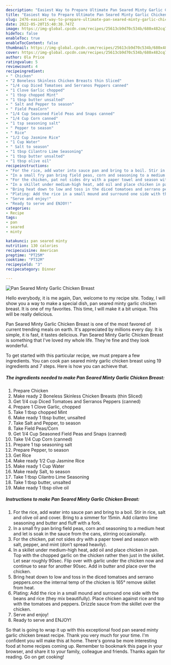 ```yaml
---
description: "Easiest Way to Prepare Ultimate Pan Seared Minty Garlic Chicken Breast"
title: "Easiest Way to Prepare Ultimate Pan Seared Minty Garlic Chicken Breast"
slug: 2476-easiest-way-to-prepare-ultimate-pan-seared-minty-garlic-chicken-breast
date: 2022-05-20T15:40:38.747Z
image: https://img-global.cpcdn.com/recipes/25613cb9d70c534b/680x482cq70/pan-seared-minty-garlic-chicken-breast-recipe-main-photo.jpg
hideToc: false
enableToc: true
enableTocContent: false
thumbnail: https://img-global.cpcdn.com/recipes/25613cb9d70c534b/680x482cq70/pan-seared-minty-garlic-chicken-breast-recipe-main-photo.jpg
cover: https://img-global.cpcdn.com/recipes/25613cb9d70c534b/680x482cq70/pan-seared-minty-garlic-chicken-breast-recipe-main-photo.jpg
author: Ola Price
ratingvalue: 5
reviewcount: 4
recipeingredient:
- " Chicken"
- "2 Boneless Skinless Chicken Breasts thin Sliced"
- "1/4 cup Diced Tomatoes and Serranos Peppers canned"
- "1 Clove Garlic chopped"
- "1 tbsp chopped Mint"
- "1 tbsp butter unsalted"
- " Salt and Pepper to season"
- " Field PeasCorn"
- "1/4 Cup Seasoned Field Peas and Snaps canned"
- "1/4 Cup Corn canned"
- "1 tsp seasoning salt"
- " Pepper to season"
- " Rice"
- "1/2 Cup Jasmine Rice"
- "1 Cup Water"
- " Salt to season"
- "1 tbsp Cilantro Lime Seasoning"
- "1 tbsp butter unsalted"
- "1 tbsp olive oil"
recipeinstructions:
- "For the rice, add water into sauce pan and bring to a boil. Stir in rice, salt and olive oil and cover. Bring to a simmer for 15min. Add cilantro lime seasoning and butter and fluff with a fork."
- "In a small fry pan bring field peas, corn and seasoning to a medium heat and let is soak in the sauce from the cans, stirring occasionally."
- "For the chicken, pat not sides dry with a paper towel and season with salt, pepper, and mint (don’t spread heavily)."
- "In a skillet under medium-high heat, add oil and place chicken in pan. Top with the chopped garlic on the chicken rather then just in the skillet. Let sear roughly 90sec. Flip over with garlic under the chicken now and continue to sear for another 90sec. Add in butter and place over the chicken."
- "Bring heat down to low and toss in the diced tomatoes and serrano peppers.once the internal temp of the chicken is 165° remove skillet from heat."
- "Plating: Add the rice in a small mound and surround one side with the beans and rice (they mix beautifully). Place chicken against rice and top with the tomatoes and peppers. Drizzle sauce from the skillet over the chicken."
- "Serve and enjoy!"
- "Ready to serve and ENJOY!"
categories:
- Recipe
tags:
- pan
- seared
- minty

katakunci: pan seared minty 
nutrition: 130 calories
recipecuisine: American
preptime: "PT25M"
cooktime: "PT32M"
recipeyield: "3"
recipecategory: Dinner

---
```



![Pan Seared Minty Garlic Chicken Breast](https://img-global.cpcdn.com/recipes/25613cb9d70c534b/680x482cq70/pan-seared-minty-garlic-chicken-breast-recipe-main-photo.jpg)

Hello everybody, it is me again, Dan, welcome to my recipe site. Today, I will show you a way to make a special dish, pan seared minty garlic chicken breast. It is one of my favorites. This time, I will make it a bit unique. This will be really delicious.

Pan Seared Minty Garlic Chicken Breast is one of the most favored of current trending meals on earth. It's appreciated by millions every day. It is simple, it is fast, it tastes delicious. Pan Seared Minty Garlic Chicken Breast is something that I've loved my whole life. They're fine and they look wonderful.




To get started with this particular recipe, we must prepare a few ingredients. You can cook pan seared minty garlic chicken breast using 19 ingredients and 7 steps. Here is how you can achieve that.

<!--inarticleads1-->

##### The ingredients needed to make Pan Seared Minty Garlic Chicken Breast:

1. Prepare  Chicken
1. Make ready 2 Boneless Skinless Chicken Breasts (thin Sliced)
1. Get 1/4 cup Diced Tomatoes and Serranos Peppers (canned)
1. Prepare 1 Clove Garlic, chopped
1. Take 1 tbsp chopped Mint
1. Make ready 1 tbsp butter, unsalted
1. Take  Salt and Pepper, to season
1. Take  Field Peas/Corn
1. Get 1/4 Cup Seasoned Field Peas and Snaps (canned)
1. Take 1/4 Cup Corn (canned)
1. Prepare 1 tsp seasoning salt
1. Prepare  Pepper, to season
1. Get  Rice
1. Make ready 1/2 Cup Jasmine Rice
1. Make ready 1 Cup Water
1. Make ready  Salt, to season
1. Take 1 tbsp Cilantro Lime Seasoning
1. Take 1 tbsp butter, unsalted
1. Make ready 1 tbsp olive oil




<!--inarticleads2-->

##### Instructions to make Pan Seared Minty Garlic Chicken Breast:

1. For the rice, add water into sauce pan and bring to a boil. Stir in rice, salt and olive oil and cover. Bring to a simmer for 15min. Add cilantro lime seasoning and butter and fluff with a fork.
1. In a small fry pan bring field peas, corn and seasoning to a medium heat and let is soak in the sauce from the cans, stirring occasionally.
1. For the chicken, pat not sides dry with a paper towel and season with salt, pepper, and mint (don’t spread heavily).
1. In a skillet under medium-high heat, add oil and place chicken in pan. Top with the chopped garlic on the chicken rather then just in the skillet. Let sear roughly 90sec. Flip over with garlic under the chicken now and continue to sear for another 90sec. Add in butter and place over the chicken.
1. Bring heat down to low and toss in the diced tomatoes and serrano peppers.once the internal temp of the chicken is 165° remove skillet from heat.
1. Plating: Add the rice in a small mound and surround one side with the beans and rice (they mix beautifully). Place chicken against rice and top with the tomatoes and peppers. Drizzle sauce from the skillet over the chicken.
1. Serve and enjoy!
1. Ready to serve and ENJOY!



So that is going to wrap it up with this exceptional food pan seared minty garlic chicken breast recipe. Thank you very much for your time. I'm confident you will make this at home. There's gonna be more interesting food at home recipes coming up. Remember to bookmark this page in your browser, and share it to your family, colleague and friends. Thanks again for reading. Go on get cooking!
